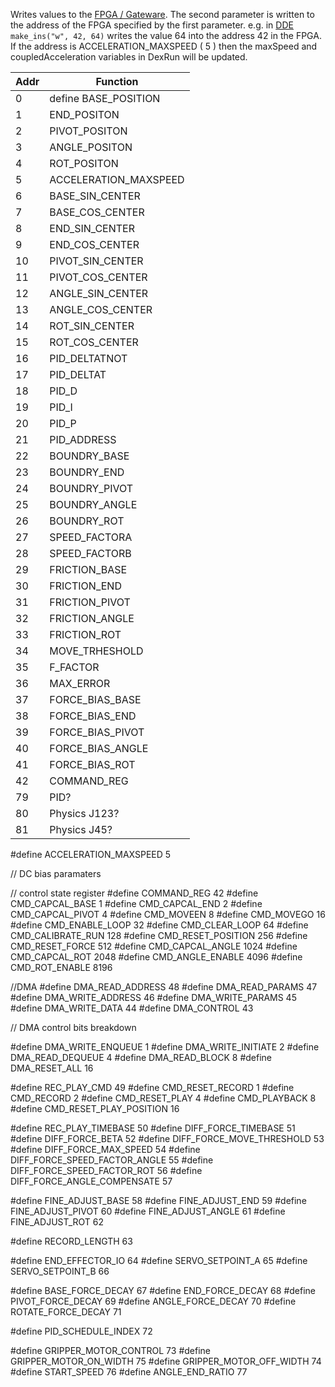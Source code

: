 Writes values to the [FPGA / Gateware](Gateware). The second parameter is written to the address of the FPGA specified by the first parameter. e.g. in [DDE](DDE) `make_ins("w", 42, 64)` writes the value 64 into the address 42 in the FPGA. If the address is ACCELERATION_MAXSPEED ( 5 ) then the maxSpeed and coupledAcceleration variables in DexRun will be updated. 


Addr | Function
---- | ---------
0 | define BASE_POSITION |
1 | END_POSITON |
2 |  PIVOT_POSITON|
3 |  ANGLE_POSITON|
4 |  ROT_POSITON|
5 | ACCELERATION_MAXSPEED| 
6 | BASE_SIN_CENTER |
7 | BASE_COS_CENTER |
8 | END_SIN_CENTER |
9 | END_COS_CENTER |
10 | PIVOT_SIN_CENTER |
11 | PIVOT_COS_CENTER |
12 | ANGLE_SIN_CENTER |
13 | ANGLE_COS_CENTER |
14 | ROT_SIN_CENTER |
15 | ROT_COS_CENTER |
16 | PID_DELTATNOT |
17 | PID_DELTAT |
18 | PID_D |
19 | PID_I |
20 | PID_P |
21 | PID_ADDRESS |
22 | BOUNDRY_BASE | Force
23 | BOUNDRY_END | Force
24 | BOUNDRY_PIVOT | Force
25 | BOUNDRY_ANGLE | Force
26 | BOUNDRY_ROT | Force
27 | SPEED_FACTORA |
28 | SPEED_FACTORB |
29 | FRICTION_BASE |
30 | FRICTION_END |
31 | FRICTION_PIVOT |
32 | FRICTION_ANGLE |
33 | FRICTION_ROT |
34 | MOVE_TRHESHOLD |
35 | F_FACTOR |
36 | MAX_ERROR |
37 | FORCE_BIAS_BASE |
38 | FORCE_BIAS_END |
39 | FORCE_BIAS_PIVOT |
40 | FORCE_BIAS_ANGLE |
41 | FORCE_BIAS_ROT |
42 | COMMAND_REG |Bits:<BR>1:CapCalibrateBase<BR>2:CapCalibrateEnd<BR>3:CapCalibratePivot<BR>4: GoMove<BR>5: SelectMoveChange<BR>6: EnableLoop<BR>7: AClrLoop <BR>8: CAL_RUN <BR>9: ResetMotorPosition <BR>10: ResetForce <BR> 13-14: DiffAxisEnable<BR>see <a href="http://JamesNewton.github.io/Dexter.html">cmd calc</a>
79| PID? |Timebase Divisor
80| Physics J123? |Timebase Divisor
81| Physics J45? |Timebase Divisor




#define ACCELERATION_MAXSPEED 5

// DC bias paramaters


// control state register
#define COMMAND_REG 42
#define CMD_CAPCAL_BASE 1
#define CMD_CAPCAL_END 2
#define CMD_CAPCAL_PIVOT 4
#define CMD_MOVEEN 8
#define CMD_MOVEGO 16
#define CMD_ENABLE_LOOP 32
#define CMD_CLEAR_LOOP 64
#define CMD_CALIBRATE_RUN 128
#define CMD_RESET_POSITION 256
#define CMD_RESET_FORCE 512
#define CMD_CAPCAL_ANGLE 1024
#define CMD_CAPCAL_ROT 2048
#define CMD_ANGLE_ENABLE 4096
#define CMD_ROT_ENABLE 8196







//DMA 
#define DMA_READ_ADDRESS 48
#define DMA_READ_PARAMS 47
#define DMA_WRITE_ADDRESS 46
#define DMA_WRITE_PARAMS 45
#define DMA_WRITE_DATA 44
#define DMA_CONTROL 43

// DMA control bits breakdown

#define DMA_WRITE_ENQUEUE 1
#define DMA_WRITE_INITIATE 2
#define DMA_READ_DEQUEUE 4
#define DMA_READ_BLOCK 8
#define DMA_RESET_ALL 16

#define REC_PLAY_CMD 49
#define CMD_RESET_RECORD 1
#define CMD_RECORD 2
#define CMD_RESET_PLAY 4
#define CMD_PLAYBACK 8
#define CMD_RESET_PLAY_POSITION 16



#define REC_PLAY_TIMEBASE 50
#define DIFF_FORCE_TIMEBASE 51
#define DIFF_FORCE_BETA 52
#define DIFF_FORCE_MOVE_THRESHOLD 53
#define DIFF_FORCE_MAX_SPEED 54
#define DIFF_FORCE_SPEED_FACTOR_ANGLE 55
#define DIFF_FORCE_SPEED_FACTOR_ROT 56
#define DIFF_FORCE_ANGLE_COMPENSATE 57

#define FINE_ADJUST_BASE 58
#define FINE_ADJUST_END 59
#define FINE_ADJUST_PIVOT 60
#define FINE_ADJUST_ANGLE 61
#define FINE_ADJUST_ROT 62

#define RECORD_LENGTH 63



#define END_EFFECTOR_IO 64
#define SERVO_SETPOINT_A 65
#define SERVO_SETPOINT_B 66

#define BASE_FORCE_DECAY 67
#define END_FORCE_DECAY 68
#define PIVOT_FORCE_DECAY 69
#define ANGLE_FORCE_DECAY 70
#define ROTATE_FORCE_DECAY 71

#define PID_SCHEDULE_INDEX 72

#define GRIPPER_MOTOR_CONTROL 73
#define GRIPPER_MOTOR_ON_WIDTH 75
#define GRIPPER_MOTOR_OFF_WIDTH 74
#define START_SPEED 76
#define ANGLE_END_RATIO 77


